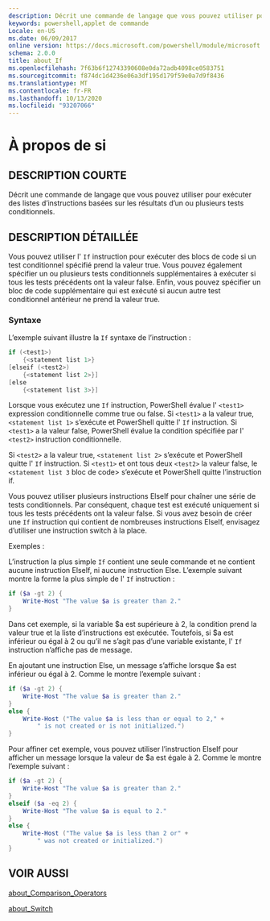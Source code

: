 ```yaml
---
description: Décrit une commande de langage que vous pouvez utiliser pour exécuter des listes d’instructions basées sur les résultats d’un ou plusieurs tests conditionnels.
keywords: powershell,applet de commande
Locale: en-US
ms.date: 06/09/2017
online version: https://docs.microsoft.com/powershell/module/microsoft.powershell.core/about/about_if?view=powershell-6&WT.mc_id=ps-gethelp
schema: 2.0.0
title: about_If
ms.openlocfilehash: 7f63b6f12743390608e0da72adb4098ce0583751
ms.sourcegitcommit: f874dc1d4236e06a3df195d179f59e0a7d9f8436
ms.translationtype: MT
ms.contentlocale: fr-FR
ms.lasthandoff: 10/13/2020
ms.locfileid: "93207066"
---
```

# <a name="about-if"></a>À propos de si

## <a name="short-description"></a>DESCRIPTION COURTE
Décrit une commande de langage que vous pouvez utiliser pour exécuter des listes d’instructions basées sur les résultats d’un ou plusieurs tests conditionnels.

## <a name="long-description"></a>DESCRIPTION DÉTAILLÉE

Vous pouvez utiliser l' `If` instruction pour exécuter des blocs de code si un test conditionnel spécifié prend la valeur true. Vous pouvez également spécifier un ou plusieurs tests conditionnels supplémentaires à exécuter si tous les tests précédents ont la valeur false. Enfin, vous pouvez spécifier un bloc de code supplémentaire qui est exécuté si aucun autre test conditionnel antérieur ne prend la valeur true.

### <a name="syntax"></a>Syntaxe

L’exemple suivant illustre la `If` syntaxe de l’instruction :

```powershell
if (<test1>)
    {<statement list 1>}
[elseif (<test2>)
    {<statement list 2>}]
[else
    {<statement list 3>}]
```

Lorsque vous exécutez une `If` instruction, PowerShell évalue l' `<test1>` expression conditionnelle comme true ou false. Si `<test1>` a la valeur true, `<statement list 1>` s’exécute et PowerShell quitte l' `If` instruction. Si `<test1>` a la valeur false, PowerShell évalue la condition spécifiée par l' `<test2>` instruction conditionnelle.

Si `<test2>` a la valeur true, `<statement list 2>` s’exécute et PowerShell quitte l' `If` instruction. Si `<test1>` et ont tous deux `<test2>` la valeur false, le `<statement list 3` bloc de code> s’exécute et PowerShell quitte l’instruction if.

Vous pouvez utiliser plusieurs instructions ElseIf pour chaîner une série de tests conditionnels. Par conséquent, chaque test est exécuté uniquement si tous les tests précédents ont la valeur false.
Si vous avez besoin de créer une `If` instruction qui contient de nombreuses instructions ElseIf, envisagez d’utiliser une instruction switch à la place.

Exemples :

L’instruction la plus simple `If` contient une seule commande et ne contient aucune instruction ElseIf, ni aucune instruction Else. L’exemple suivant montre la forme la plus simple de l' `If` instruction :

```powershell
if ($a -gt 2) {
    Write-Host "The value $a is greater than 2."
}
```

Dans cet exemple, si la variable $a est supérieure à 2, la condition prend la valeur true et la liste d’instructions est exécutée. Toutefois, si $a est inférieur ou égal à 2 ou qu’il ne s’agit pas d’une variable existante, l' `If` instruction n’affiche pas de message.

En ajoutant une instruction Else, un message s’affiche lorsque $a est inférieur ou égal à 2. Comme le montre l’exemple suivant :

```powershell
if ($a -gt 2) {
    Write-Host "The value $a is greater than 2."
}
else {
    Write-Host ("The value $a is less than or equal to 2," +
        " is not created or is not initialized.")
}
```

Pour affiner cet exemple, vous pouvez utiliser l’instruction ElseIf pour afficher un message lorsque la valeur de $a est égale à 2. Comme le montre l’exemple suivant :

```powershell
if ($a -gt 2) {
    Write-Host "The value $a is greater than 2."
}
elseif ($a -eq 2) {
    Write-Host "The value $a is equal to 2."
}
else {
    Write-Host ("The value $a is less than 2 or" +
        " was not created or initialized.")
}
```

## <a name="see-also"></a>VOIR AUSSI

[about_Comparison_Operators](about_Comparison_Operators.md)

[about_Switch](about_Switch.md)

